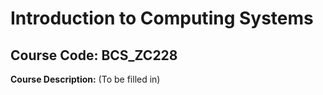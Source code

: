 # Introduction to Computing Systems

## Course Code: BCS_ZC228

**Course Description:**
(To be filled in)